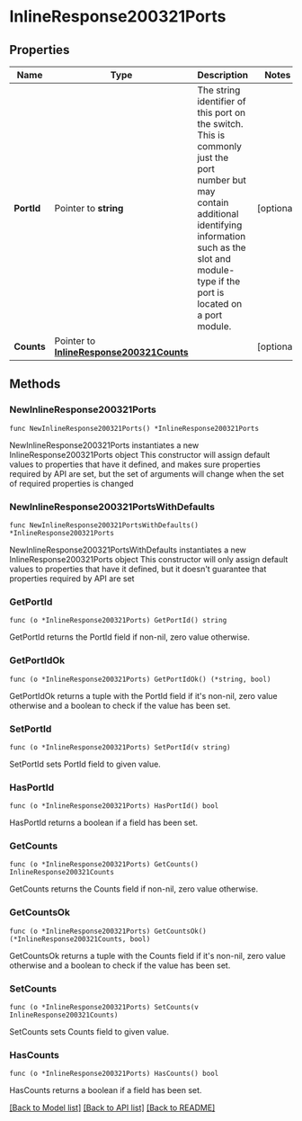 # InlineResponse200321Ports

## Properties

Name | Type | Description | Notes
------------ | ------------- | ------------- | -------------
**PortId** | Pointer to **string** | The string identifier of this port on the switch. This is commonly just the port number but may contain additional identifying information such as the slot and module-type if the port is located on a port module. | [optional] 
**Counts** | Pointer to [**InlineResponse200321Counts**](InlineResponse200321Counts.md) |  | [optional] 

## Methods

### NewInlineResponse200321Ports

`func NewInlineResponse200321Ports() *InlineResponse200321Ports`

NewInlineResponse200321Ports instantiates a new InlineResponse200321Ports object
This constructor will assign default values to properties that have it defined,
and makes sure properties required by API are set, but the set of arguments
will change when the set of required properties is changed

### NewInlineResponse200321PortsWithDefaults

`func NewInlineResponse200321PortsWithDefaults() *InlineResponse200321Ports`

NewInlineResponse200321PortsWithDefaults instantiates a new InlineResponse200321Ports object
This constructor will only assign default values to properties that have it defined,
but it doesn't guarantee that properties required by API are set

### GetPortId

`func (o *InlineResponse200321Ports) GetPortId() string`

GetPortId returns the PortId field if non-nil, zero value otherwise.

### GetPortIdOk

`func (o *InlineResponse200321Ports) GetPortIdOk() (*string, bool)`

GetPortIdOk returns a tuple with the PortId field if it's non-nil, zero value otherwise
and a boolean to check if the value has been set.

### SetPortId

`func (o *InlineResponse200321Ports) SetPortId(v string)`

SetPortId sets PortId field to given value.

### HasPortId

`func (o *InlineResponse200321Ports) HasPortId() bool`

HasPortId returns a boolean if a field has been set.

### GetCounts

`func (o *InlineResponse200321Ports) GetCounts() InlineResponse200321Counts`

GetCounts returns the Counts field if non-nil, zero value otherwise.

### GetCountsOk

`func (o *InlineResponse200321Ports) GetCountsOk() (*InlineResponse200321Counts, bool)`

GetCountsOk returns a tuple with the Counts field if it's non-nil, zero value otherwise
and a boolean to check if the value has been set.

### SetCounts

`func (o *InlineResponse200321Ports) SetCounts(v InlineResponse200321Counts)`

SetCounts sets Counts field to given value.

### HasCounts

`func (o *InlineResponse200321Ports) HasCounts() bool`

HasCounts returns a boolean if a field has been set.


[[Back to Model list]](../README.md#documentation-for-models) [[Back to API list]](../README.md#documentation-for-api-endpoints) [[Back to README]](../README.md)


